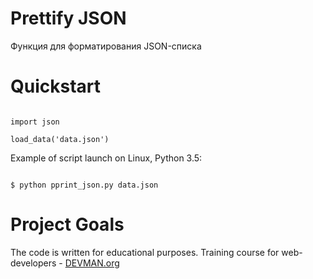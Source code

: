 # Prettify JSON

Функция для форматирования JSON-списка

# Quickstart

```

import json

load_data('data.json')

```

Example of script launch on Linux, Python 3.5:

```#!bash

$ python pprint_json.py data.json

```

# Project Goals

The code is written for educational purposes. Training course for web-developers - [DEVMAN.org](https://devman.org)
